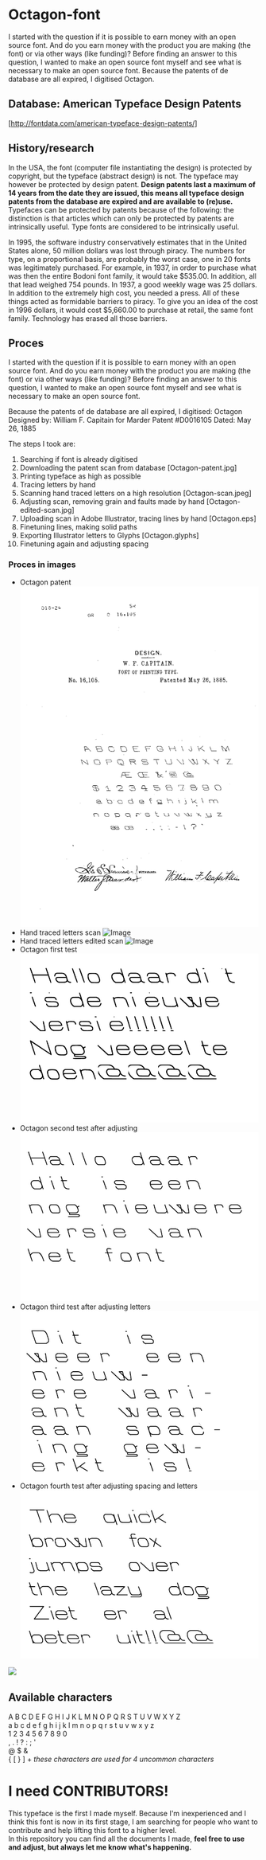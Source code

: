 # Octagon-font
I started with the question if it is possible to earn money with an open source font. And do you earn money with the product you are making (the font) or via other ways (like funding)? Before finding an answer to this question, I wanted to make an open source font myself and see what is necessary to make an open source font. Because the patents of de database are all expired, I digitised Octagon.

## Database: American Typeface Design Patents
[http://fontdata.com/american-typeface-design-patents/]

## History/research
In the USA, the font (computer file instantiating the design) is protected by copyright, but the typeface (abstract design) is not. The typeface may however be protected by design patent. <b> Design patents last a maximum of 14 years from the date they are issued, this means all typeface design patents from the database are expired and are available to (re)use.</b>
Typefaces can be protected by patents because of the following: the distinction is that articles which can only be protected by patents are intrinsically useful. Type fonts are considered to be intrinsically useful. 

In 1995, the software industry conservatively estimates that in the United States alone, 50 million dollars was lost through piracy. The numbers for type, on a proportional basis, are probably the worst case, one in 20 fonts was legitimately purchased. For example, in 1937, in order to purchase what was then the entire Bodoni font family, it would take $535.00. In addition, all that lead weighed 754 pounds. In 1937, a good weekly wage was 25 dollars. In addition to the extremely high cost, you needed a press. All of these things acted as formidable barriers to piracy. To give you an idea of the cost in 1996 dollars, it would cost $5,660.00 to purchase at retail, the same font family. Technology has erased all those barriers. 

## Proces

I started with the question if it is possible to earn money with an open source font. And do you earn money with the product you are making (the font) or via other ways (like funding)?
Before finding an answer to this question, I wanted to make an open source font myself and see what is necessary to make an open source font.

Because the patents of de database are all expired, I digitised:
Octagon 
Designed by: William F. Capitain for Marder
Patent #D0016105
Dated: May 26, 1885 

The steps I took are: 
1. Searching if font is already digitised 
2. Downloading the patent scan from database [Octagon-patent.jpg]
3. Printing typeface as high as possible 
4. Tracing letters by hand 
5. Scanning hand traced letters on a high resolution [Octagon-scan.jpeg]
6. Adjusting scan, removing grain and faults made by hand [Octagon-edited-scan.jpg]
7. Uploading scan in Adobe Illustrator, tracing lines by hand [Octagon.eps]
8. Finetuning lines, making solid paths 
9. Exporting Illustrator letters to Glyphs [Octagon.glyphs] 
10. Finetuning again and adjusting spacing 

### Proces in images

+ Octagon patent
![Image](Octagon-patent.jpg)<br>
+ Hand traced letters scan 
![Image](Octagon-scan.jpeg)<br>
+ Hand traced letters edited scan 
![Image](Octagon-edited-scan.jpg)<br>
+ Octagon first test
![Image](octagon-tests.jpg)<br>
+ Octagon second test after adjusting
![Image](octagon-tests2.jpg)<br>
+ Octagon third test after adjusting letters
![Image](octagon-tests3.jpg)<br>
+ Octagon fourth test after adjusting spacing and letters
![Image](octagon-tests4.jpg)<br>
<img src="Image" width="50px">

## Available characters
A B C D E F G H I J K L M N O P Q R S T U V W X Y Z <br>
a b c d e f g h i j k l m n o p q r s t u v w x y z <br>
1 2 3 4 5 6 7 8 9 0<br>
, . ! ? : ; ' <br>
@ $ & <br>
{ [ } ] + <i>these characters are used for 4 uncommon characters </i>

# I need CONTRIBUTORS! 

This typeface is the first I made myself. Because I'm inexperienced and I think this font is now in its first stage, I am searching for people who want to contribute and help lifting this font to a higher level.
<br>
In this repository you can find all the documents I made, <b>feel free to use and adjust, but always let me know what's happening. </b>
